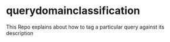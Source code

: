 # querydomainclassification
This Repo explains about how to tag a particular query against its description 

